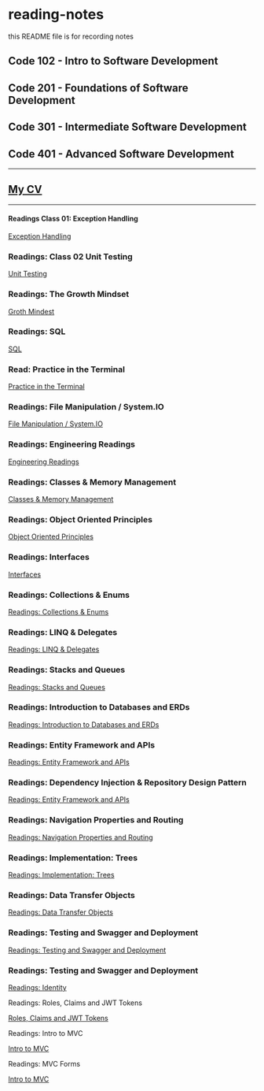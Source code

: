 # reading-notes

this README file is for recording notes

## Code 102 - Intro to Software Development
## Code 201 - Foundations of Software Development
## Code 301 - Intermediate Software Development
## Code 401 - Advanced Software Development

---
## [My CV](https://docs.google.com/document/d/1YhjfMGnlC_Js4Hqk5GLKF-E8QXAfzBa3-fWQ_A6r24M/edit?usp=sharing)

---

#### Readings Class 01: Exception Handling

 [Exception Handling](ExceptionHandling.md)

### Readings: Class 02 Unit Testing

[Unit Testing](UnitTesting.md)

### Readings: The Growth Mindset

[Groth Mindest](GrothMindest.md)


### Readings: SQL

[SQL](sql.md)

### Read: Practice in the Terminal

[Practice in the Terminal](Terminal.md)

### Readings: File Manipulation / System.IO


[File Manipulation / System.IO](IO.md)



### Readings: Engineering Readings


[Engineering Readings](Engineering.md)

### Readings: Classes & Memory Management


[Classes & Memory Management](Class4.md)

### Readings: Object Oriented Principles


[Object Oriented Principles](Class6.md)

### Readings: Interfaces


[Interfaces](Class7.md)

### Readings: Collections & Enums



[Readings: Collections & Enums](Class8.md)

### Readings: LINQ & Delegates



[Readings: LINQ & Delegates](Class9.md)

### Readings: Stacks and Queues



[Readings: Stacks and Queues](Class10.md)

### Readings: Introduction to Databases and ERDs


[Readings: Introduction to Databases and ERDs](Class11.md)

### Readings: Entity Framework and APIs


[Readings: Entity Framework and APIs](Class12.md)

### Readings: Dependency Injection & Repository Design Pattern


[Readings: Entity Framework and APIs](Class13.md)

### Readings: Navigation Properties and Routing


[Readings: Navigation Properties and Routing](Class14.md)

### Readings: Implementation: Trees


[Readings: Implementation: Trees](Class15.md)

### Readings: Data Transfer Objects



[Readings: Data Transfer Objects](Class16.md)

### Readings: Testing and Swagger and Deployment



[Readings: Testing and Swagger and Deployment](Class17.md)

### Readings: Testing and Swagger and Deployment



[Readings: Identity](Class18.md)


Readings: Roles, Claims and JWT Tokens



[Roles, Claims and JWT Tokens](Class19.md)

Readings: Intro to MVC



[Intro to MVC](Class26.md)

Readings: MVC Forms



[Intro to MVC](Class27.md)